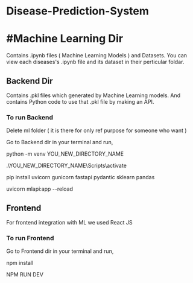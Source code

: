 # Disease-Prediction-System

# #Machine Learning Dir
Contains .ipynb files ( Machine Learning Models ) and Datasets.
You can view each diseases's .ipynb file and its dataset in their perticular foldar.

## Backend Dir
Contains .pkl files which generated by Machine Learning models.
And contains Python code to use that .pkl file by making an API.

### To run Backend
Delete ml folder ( it is there for only ref purpose for someone who want )

Go to Backend dir in your terminal and run,

python -m venv YOU_NEW_DIRECTORY_NAME

.\YOU_NEW_DIRECTORY_NAME\Scripts\activate

pip install uvicorn gunicorn fastapi pydantic sklearn pandas
 
uvicorn mlapi:app --reload


## Frontend
For frontend integration with ML we used React JS

### To run Frontend

Go to Frontend dir in your terminal and run,

npm install

NPM RUN DEV
